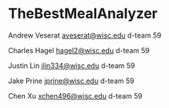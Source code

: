 # TheBestMealAnalyzer
Andrew Veserat  aveserat@wisc.edu  d-team 59

Charles Hagel   hagel2@wisc.edu    d-team 59

Justin Lin   jlin334@wisc.edu      d-team 59

Jake Prine jprine@wisc.edu         d-team 59

Chen Xu xchen496@wisc.edu          d-team 59


